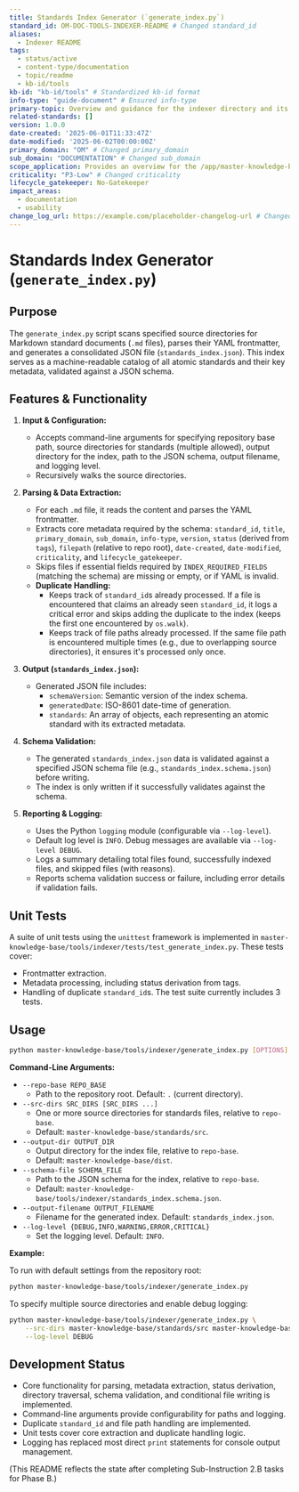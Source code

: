 ```yaml
---
title: Standards Index Generator (`generate_index.py`)
standard_id: OM-DOC-TOOLS-INDEXER-README # Changed standard_id
aliases:
  - Indexer README
tags:
  - status/active
  - content-type/documentation
  - topic/readme
  - kb-id/tools
kb-id: "kb-id/tools" # Standardized kb-id format
info-type: "guide-document" # Ensured info-type
primary-topic: Overview and guidance for the indexer directory and its contents.
related-standards: []
version: 1.0.0
date-created: '2025-06-01T11:33:47Z'
date-modified: '2025-06-02T00:00:00Z'
primary_domain: "OM" # Changed primary_domain
sub_domain: "DOCUMENTATION" # Changed sub_domain
scope_application: Provides an overview for the /app/master-knowledge-base/tools/indexer directory and its script.
criticality: "P3-Low" # Changed criticality
lifecycle_gatekeeper: No-Gatekeeper
impact_areas:
  - documentation
  - usability
change_log_url: https://example.com/placeholder-changelog-url # Changed change_log_url
---
```


# Standards Index Generator (`generate_index.py`)

## Purpose

The `generate_index.py` script scans specified source directories for Markdown standard documents (`.md` files), parses their YAML frontmatter, and generates a consolidated JSON file (`standards_index.json`). This index serves as a machine-readable catalog of all atomic standards and their key metadata, validated against a JSON schema.

## Features & Functionality

1.  **Input & Configuration:**
    *   Accepts command-line arguments for specifying repository base path, source directories for standards (multiple allowed), output directory for the index, path to the JSON schema, output filename, and logging level.
    *   Recursively walks the source directories.

2.  **Parsing & Data Extraction:**
    *   For each `.md` file, it reads the content and parses the YAML frontmatter.
    *   Extracts core metadata required by the schema: `standard_id`, `title`, `primary_domain`, `sub_domain`, `info-type`, `version`, `status` (derived from `tags`), `filepath` (relative to repo root), `date-created`, `date-modified`, `criticality`, and `lifecycle_gatekeeper`.
    *   Skips files if essential fields required by `INDEX_REQUIRED_FIELDS` (matching the schema) are missing or empty, or if YAML is invalid.
    *   **Duplicate Handling:**
        *   Keeps track of `standard_id`s already processed. If a file is encountered that claims an already seen `standard_id`, it logs a critical error and skips adding the duplicate to the index (keeps the first one encountered by `os.walk`).
        *   Keeps track of file paths already processed. If the same file path is encountered multiple times (e.g., due to overlapping source directories), it ensures it's processed only once.

3.  **Output (`standards_index.json`):**
    *   Generated JSON file includes:
        *   `schemaVersion`: Semantic version of the index schema.
        *   `generatedDate`: ISO-8601 date-time of generation.
        *   `standards`: An array of objects, each representing an atomic standard with its extracted metadata.

4.  **Schema Validation:**
    *   The generated `standards_index.json` data is validated against a specified JSON schema file (e.g., `standards_index.schema.json`) before writing.
    *   The index is only written if it successfully validates against the schema.

5.  **Reporting & Logging:**
    *   Uses the Python `logging` module (configurable via `--log-level`).
    *   Default log level is `INFO`. Debug messages are available via `--log-level DEBUG`.
    *   Logs a summary detailing total files found, successfully indexed files, and skipped files (with reasons).
    *   Reports schema validation success or failure, including error details if validation fails.

## Unit Tests

A suite of unit tests using the `unittest` framework is implemented in `master-knowledge-base/tools/indexer/tests/test_generate_index.py`. These tests cover:
*   Frontmatter extraction.
*   Metadata processing, including status derivation from tags.
*   Handling of duplicate `standard_id`s.
The test suite currently includes 3 tests.

## Usage

```bash
python master-knowledge-base/tools/indexer/generate_index.py [OPTIONS]
```

**Command-Line Arguments:**

*   `--repo-base REPO_BASE`
    *   Path to the repository root. Default: `.` (current directory).
*   `--src-dirs SRC_DIRS [SRC_DIRS ...]`
    *   One or more source directories for standards files, relative to `repo-base`.
    *   Default: `master-knowledge-base/standards/src`.
*   `--output-dir OUTPUT_DIR`
    *   Output directory for the index file, relative to `repo-base`. 
    *   Default: `master-knowledge-base/dist`.
*   `--schema-file SCHEMA_FILE`
    *   Path to the JSON schema for the index, relative to `repo-base`. 
    *   Default: `master-knowledge-base/tools/indexer/standards_index.schema.json`.
*   `--output-filename OUTPUT_FILENAME`
    *   Filename for the generated index. Default: `standards_index.json`.
*   `--log-level {DEBUG,INFO,WARNING,ERROR,CRITICAL}`
    *   Set the logging level. Default: `INFO`.

**Example:**

To run with default settings from the repository root:
```bash
python master-knowledge-base/tools/indexer/generate_index.py
```

To specify multiple source directories and enable debug logging:
```bash
python master-knowledge-base/tools/indexer/generate_index.py \
    --src-dirs master-knowledge-base/standards/src master-knowledge-base/standards/registry \
    --log-level DEBUG
```

## Development Status

*   Core functionality for parsing, metadata extraction, status derivation, directory traversal, schema validation, and conditional file writing is implemented.
*   Command-line arguments provide configurability for paths and logging.
*   Duplicate `standard_id` and file path handling are implemented.
*   Unit tests cover core extraction and duplicate handling logic.
*   Logging has replaced most direct `print` statements for console output management.

(This README reflects the state after completing Sub-Instruction 2.B tasks for Phase B.)
